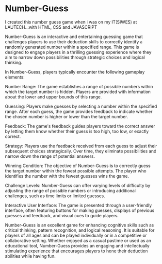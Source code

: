 # Number-Guess
I created this number guess game when i was on my IT(SIWES) at LAUTECH...with HTML, CSS and JAVASCRIPT


Number-Guess is an interactive and entertaining guessing game that challenges players to use their deduction skills to correctly identify a randomly generated number within a specified range. This game is designed to engage players in a thrilling guessing experience where they aim to narrow down possibilities through strategic choices and logical thinking.

In Number-Guess, players typically encounter the following gameplay elements:

Number Range: The game establishes a range of possible numbers within which the target number is hidden. Players are provided with information about the lower and upper bounds of this range.

Guessing: Players make guesses by selecting a number within the specified range. After each guess, the game provides feedback to indicate whether the chosen number is higher or lower than the target number.

Feedback: The game's feedback guides players toward the correct answer by letting them know whether their guess is too high, too low, or exactly correct.

Strategy: Players use the feedback received from each guess to adjust their subsequent choices strategically. Over time, they eliminate possibilities and narrow down the range of potential answers.

Winning Condition: The objective of Number-Guess is to correctly guess the target number within the fewest possible attempts. The player who identifies the number with the fewest guesses wins the game.

Challenge Levels: Number-Guess can offer varying levels of difficulty by adjusting the range of possible numbers or introducing additional challenges, such as time limits or limited guesses.

Interactive User Interface: The game is presented through a user-friendly interface, often featuring buttons for making guesses, displays of previous guesses and feedback, and visual cues to guide players.

Number-Guess is an excellent game for enhancing cognitive skills such as critical thinking, pattern recognition, and logical reasoning. It is suitable for players of all ages and can be played individually or in a competitive or collaborative setting. Whether enjoyed as a casual pastime or used as an educational tool, Number-Guess provides an engaging and intellectually stimulating experience that encourages players to hone their deduction abilities while having fun.
